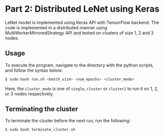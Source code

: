 # Part 2: Distributed LeNet using Keras

LeNet model is implemented using Keras API with TensorFlow backend. The code is implemented in a distributed manner using MultiWorkerMirroredStrategy API and tested on clusters of size 1, 2 and 3 nodes.

## Usage

To execute the program, navigate to the directory with the python scripts, and follow the syntax below:

```bash
$ sudo bash run.sh <batch_size> <num_epochs> <cluster_mode>
```

Here, the `cluster_mode` is one of `single`, `cluster` or `cluster2` to run it on 1, 2, or 3 nodes respectively.

## Terminating the cluster

To terminate the cluster before the next run, run the following:

```bash
$ sudo bash terminate_cluster.sh
```
